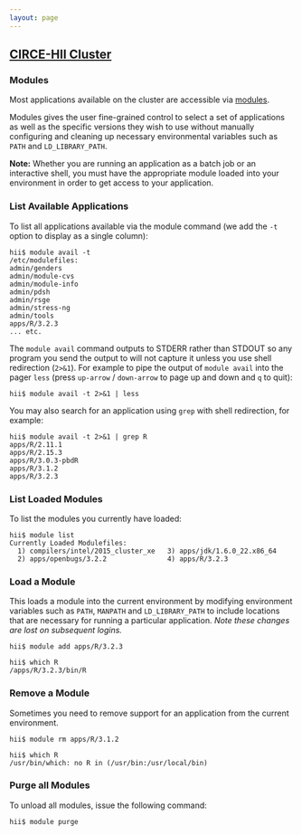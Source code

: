 ```yaml
---
layout: page
---
```


## [CIRCE-HII Cluster](../hii-rc.html)

### Modules

Most applications available on the cluster are accessible via [modules](http://modules.sourceforge.net/).

Modules gives the user fine-grained control to select a set of applications as well as the specific versions they wish to use
without manually configuring and cleaning up necessary environmental variables such as `PATH` and `LD_LIBRARY_PATH`.

**Note:** Whether you are running an application as a batch job or an interactive shell,
you must have the appropriate module loaded into your environment in order to get access to your application.

### List Available Applications

To list all applications available via the module command (we add the `-t` option to display as a single column):

```
hii$ module avail -t
/etc/modulefiles:
admin/genders
admin/module-cvs
admin/module-info
admin/pdsh
admin/rsge
admin/stress-ng
admin/tools
apps/R/3.2.3
... etc.
```

The `module avail` command outputs to STDERR rather than STDOUT so any program you send the output to will not capture it unless you use shell redirection (`2>&1`). For example to pipe the output of `module avail` into the pager `less` (press `up-arrow` / `down-arrow` to page up and down and `q` to quit):

```
hii$ module avail -t 2>&1 | less
```

You may also search for an application using `grep` with shell redirection, for example:

```
hii$ module avail -t 2>&1 | grep R
apps/R/2.11.1
apps/R/2.15.3
apps/R/3.0.3-pbdR
apps/R/3.1.2
apps/R/3.2.3
```

### List Loaded Modules

To list the modules you currently have loaded:

```
hii$ module list
Currently Loaded Modulefiles:
  1) compilers/intel/2015_cluster_xe   3) apps/jdk/1.6.0_22.x86_64
  2) apps/openbugs/3.2.2               4) apps/R/3.2.3
```

### Load a Module

This loads a module into the current environment by modifying environment variables such as `PATH`, `MANPATH` and `LD_LIBRARY_PATH`
to include locations that are necessary for running a particular application. *Note these changes are lost on subsequent logins.*

```
hii$ module add apps/R/3.2.3

hii$ which R
/apps/R/3.2.3/bin/R
```

### Remove a Module

Sometimes you need to remove support for an application from the current environment.

```
hii$ module rm apps/R/3.1.2

hii$ which R
/usr/bin/which: no R in (/usr/bin:/usr/local/bin)
```

### Purge all Modules

To unload all modules, issue the following command:

```
hii$ module purge
```
